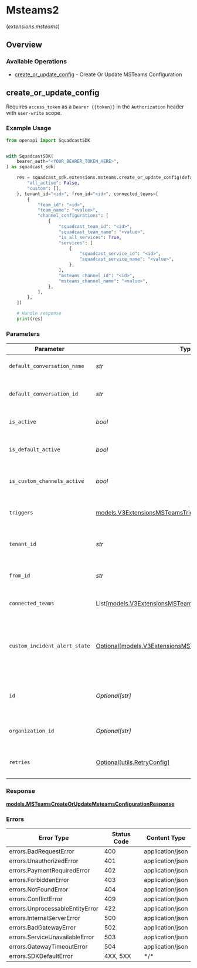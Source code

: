 # Msteams2
(*extensions.msteams*)

## Overview

### Available Operations

* [create_or_update_config](#create_or_update_config) - Create Or Update MSTeams Configuration

## create_or_update_config

Requires `access_token` as a `Bearer {{token}}` in the `Authorization` header with `user-write` scope.

### Example Usage

<!-- UsageSnippet language="python" operationID="MSTeams_createOrUpdateMsteamsConfiguration" method="post" path="/v3/extensions/msteams/config" -->
```python
from openapi import SquadcastSDK


with SquadcastSDK(
    bearer_auth="<YOUR_BEARER_TOKEN_HERE>",
) as squadcast_sdk:

    res = squadcast_sdk.extensions.msteams.create_or_update_config(default_conversation_name="<value>", default_conversation_id="<id>", is_active=False, is_default_active=False, is_custom_channels_active=True, triggers={
        "all_active": False,
        "custom": [],
    }, tenant_id="<id>", from_id="<id>", connected_teams=[
        {
            "team_id": "<id>",
            "team_name": "<value>",
            "channel_configurations": [
                {
                    "squadcast_team_id": "<id>",
                    "squadcast_team_name": "<value>",
                    "is_all_services": True,
                    "services": [
                        {
                            "squadcast_service_id": "<id>",
                            "squadcast_service_name": "<value>",
                        },
                    ],
                    "msteams_channel_id": "<id>",
                    "msteams_channel_name": "<value>",
                },
            ],
        },
    ])

    # Handle response
    print(res)

```

### Parameters

| Parameter                                                                                                                                     | Type                                                                                                                                          | Required                                                                                                                                      | Description                                                                                                                                   |
| --------------------------------------------------------------------------------------------------------------------------------------------- | --------------------------------------------------------------------------------------------------------------------------------------------- | --------------------------------------------------------------------------------------------------------------------------------------------- | --------------------------------------------------------------------------------------------------------------------------------------------- |
| `default_conversation_name`                                                                                                                   | *str*                                                                                                                                         | :heavy_check_mark:                                                                                                                            | The display name for the default conversation/channel.                                                                                        |
| `default_conversation_id`                                                                                                                     | *str*                                                                                                                                         | :heavy_check_mark:                                                                                                                            | The unique identifier for the default MS Teams conversation/channel.                                                                          |
| `is_active`                                                                                                                                   | *bool*                                                                                                                                        | :heavy_check_mark:                                                                                                                            | A master switch to enable or disable the entire integration.                                                                                  |
| `is_default_active`                                                                                                                           | *bool*                                                                                                                                        | :heavy_check_mark:                                                                                                                            | Determines if notifications should be sent to the default channel.                                                                            |
| `is_custom_channels_active`                                                                                                                   | *bool*                                                                                                                                        | :heavy_check_mark:                                                                                                                            | Determines if notifications should be sent to custom-configured channels.                                                                     |
| `triggers`                                                                                                                                    | [models.V3ExtensionsMSTeamsTriggers](../../models/v3extensionsmsteamstriggers.md)                                                             | :heavy_check_mark:                                                                                                                            | Configuration for which alerts are sent to the MS Teams channel.                                                                              |
| `tenant_id`                                                                                                                                   | *str*                                                                                                                                         | :heavy_check_mark:                                                                                                                            | The Azure AD Tenant ID of the organization that owns this extension.                                                                          |
| `from_id`                                                                                                                                     | *str*                                                                                                                                         | :heavy_check_mark:                                                                                                                            | The Azure AD Object ID of the user who created this extension.                                                                                |
| `connected_teams`                                                                                                                             | List[[models.V3ExtensionsMSTeamsConnectedTeams](../../models/v3extensionsmsteamsconnectedteams.md)]                                           | :heavy_check_mark:                                                                                                                            | A list of all MS Teams (teams) connected to this organization.                                                                                |
| `custom_incident_alert_state`                                                                                                                 | [Optional[models.V3ExtensionsMSTeamsIncidentActionAlertState]](../../models/v3extensionsmsteamsincidentactionalertstate.md)                   | :heavy_minus_sign:                                                                                                                            | A user-friendly way to configure which incident action alerts are active. This is translated by the backend into the 'triggers.custom' array. |
| `id`                                                                                                                                          | *Optional[str]*                                                                                                                               | :heavy_minus_sign:                                                                                                                            | The MongoDB ObjectID of the extension document. Should be included for updates.                                                               |
| `organization_id`                                                                                                                             | *Optional[str]*                                                                                                                               | :heavy_minus_sign:                                                                                                                            | The MongoDB ObjectID of the organization this extension belongs to.                                                                           |
| `retries`                                                                                                                                     | [Optional[utils.RetryConfig]](../../models/utils/retryconfig.md)                                                                              | :heavy_minus_sign:                                                                                                                            | Configuration to override the default retry behavior of the client.                                                                           |

### Response

**[models.MSTeamsCreateOrUpdateMsteamsConfigurationResponse](../../models/msteamscreateorupdatemsteamsconfigurationresponse.md)**

### Errors

| Error Type                      | Status Code                     | Content Type                    |
| ------------------------------- | ------------------------------- | ------------------------------- |
| errors.BadRequestError          | 400                             | application/json                |
| errors.UnauthorizedError        | 401                             | application/json                |
| errors.PaymentRequiredError     | 402                             | application/json                |
| errors.ForbiddenError           | 403                             | application/json                |
| errors.NotFoundError            | 404                             | application/json                |
| errors.ConflictError            | 409                             | application/json                |
| errors.UnprocessableEntityError | 422                             | application/json                |
| errors.InternalServerError      | 500                             | application/json                |
| errors.BadGatewayError          | 502                             | application/json                |
| errors.ServiceUnavailableError  | 503                             | application/json                |
| errors.GatewayTimeoutError      | 504                             | application/json                |
| errors.SDKDefaultError          | 4XX, 5XX                        | \*/\*                           |